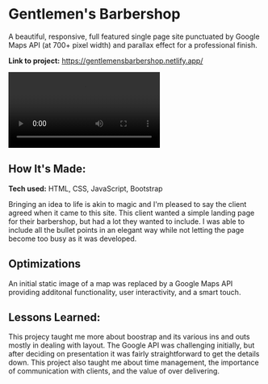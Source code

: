 # Gentlemen's Barbershop
A beautiful, responsive, full featured single page site punctuated by Google Maps API (at 700+ pixel width) and parallax effect for a professional finish.

**Link to project:** https://gentlemensbarbershop.netlify.app/

![alt tag](images/preview.webm)

## How It's Made:

**Tech used:** HTML, CSS, JavaScript, Bootstrap

Bringing an idea to life is akin to magic and I'm pleased to say the client agreed when it came to this site. This client wanted a simple landing page for their barbershop, but had a lot they wanted to include. I was able to include all the bullet points in an elegant way while not letting the page become too busy as it was developed.

## Optimizations

An initial static image of a map was replaced by a Google Maps API providing additonal functionality, user interactivity, and a smart touch.

## Lessons Learned:

This projecy taught me more about boostrap and its various ins and outs mostly in dealing with layout. The Google API was challenging initially, but after deciding on presentation it was fairly straightforward to get the details down. This project also taught me about time management, the importance of communication with clients, and the value of over delivering.
